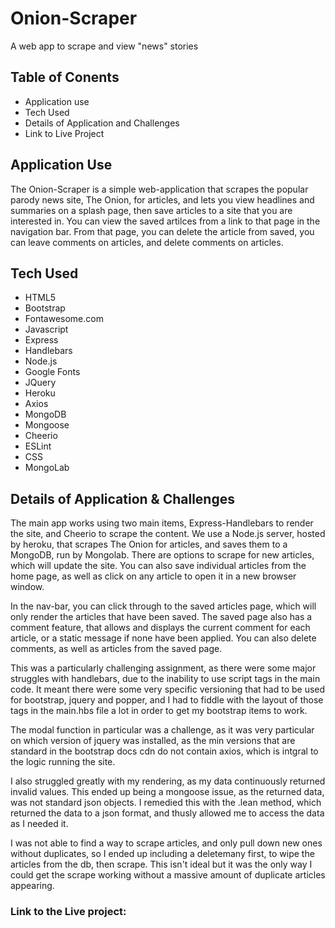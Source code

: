 # Onion-Scraper
A web app to scrape and view "news" stories

## Table of Conents

* Application use
* Tech Used
* Details of Application and Challenges
* Link to Live Project

## Application Use
The Onion-Scraper is a simple web-application that scrapes the popular parody news site, The Onion, for articles, and lets you view headlines and summaries on a splash page, then save articles to a site that you are interested in. You can view the saved artilces from a link to that page in the navigation bar. From that page, you can delete the article from saved, you can leave comments on articles, and delete comments on articles. 

## Tech Used

* HTML5
* Bootstrap
* Fontawesome.com
* Javascript
* Express
* Handlebars
* Node.js
* Google Fonts
* JQuery
* Heroku
* Axios
* MongoDB
* Mongoose
* Cheerio
* ESLint
* CSS
* MongoLab 

## Details of Application & Challenges

The main app works using two main items, Express-Handlebars to render the site, and Cheerio to scrape the content. We use a Node.js server, hosted by heroku, that scrapes The Onion for articles, and saves them to a MongoDB, run by Mongolab. There are options to scrape for new articles, which will update the site. You can also save individual articles from the home page, as well as click on any article to open it in a new browser window. 

In the nav-bar, you can click through to the saved articles page, which will only render the articles that have been saved. The saved page also has a comment feature, that allows and displays the current comment for each article, or a static message if none have been applied. You can also delete comments, as well as articles from the saved page. 

This was a particularly challenging assignment, as there were some major struggles with handlebars, due to the inability to use script tags in the main code. It meant there were some very specific versioning that had to be used for bootstrap, jquery and popper, and I had to fiddle with the layout of those tags in the main.hbs file a lot in order to get my bootstrap items to work. 

The modal function in particular was a challenge, as it was very particular on which version of jquery was installed, as the min versions that are standard in the bootstrap docs cdn do not contain axios, which is intgral to the logic running the site. 

I also struggled greatly with my rendering, as my data continuously returned invalid values. This ended up being a mongoose issue, as the returned data, was not standard json objects. I remedied this with the .lean method, which returned the data to a json format, and thusly allowed me to access the data as I needed it. 

I was not able to find a way to scrape articles, and only pull down new ones without duplicates, so I ended up including a deletemany first, to wipe the articles from the db, then scrape. This isn't ideal but it was the only way I could get the scrape working without a massive amount of duplicate articles appearing. 

### Link to the Live project: 